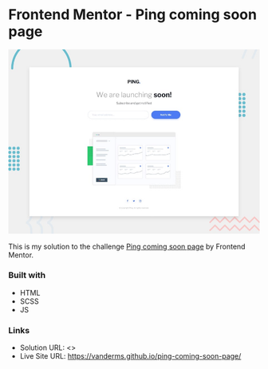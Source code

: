 # Frontend Mentor - Ping coming soon page

![Design preview for the Ping coming soon page coding challenge](./design/desktop-preview.jpg)

This is my solution to the challenge [Ping coming soon page](https://www.frontendmentor.io/challenges/ping-single-column-coming-soon-page-5cadd051fec04111f7b848da) by Frontend Mentor.

### Built with

- HTML
- SCSS
- JS

### Links

- Solution URL: <>
- Live Site URL: <https://vanderms.github.io/ping-coming-soon-page/>
